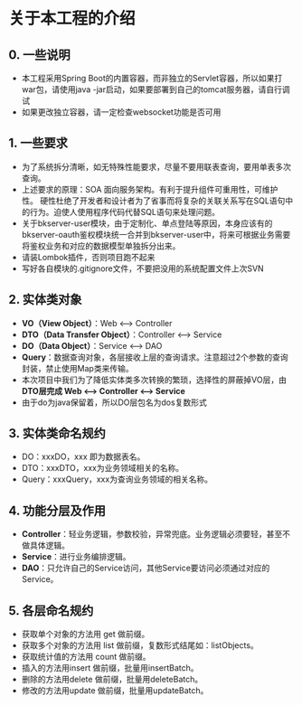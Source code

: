 # 关于本工程的介绍

## 0. 一些说明
- 本工程采用Spring Boot的内置容器，而非独立的Servlet容器，所以如果打war包，请使用java -jar启动，如果要部署到自己的tomcat服务器，请自行调试
- 如果更改独立容器，请一定检查websocket功能是否可用

## 1. 一些要求
- 为了系统拆分清晰，如无特殊性能要求，尽量不要用联表查询，要用单表多次查询。
- 上述要求的原理：SOA 面向服务架构。有利于提升组件可重用性，可维护性。 硬性杜绝了开发者和设计者为了省事而将复杂的关联关系写在SQL语句中的行为。迫使人使用程序代码代替SQL语句来处理问题。
- 关于bkserver-user模块，由于定制化、单点登陆等原因，本身应该有的bkserver-oauth鉴权模块统一合并到bkserver-user中，将来可根据业务需要将鉴权业务和对应的数据模型单独拆分出来。
- 请装Lombok插件，否则项目跑不起来
- 写好各自模块的.gitignore文件，不要把没用的系统配置文件上次SVN

## 2. 实体类对象
- **VO（View Object）**：Web <--> Controller
- **DTO（Data Transfer Object）**：Controller <--> Service
- **DO（Data Object）**：Service <--> DAO
- **Query**：数据查询对象，各层接收上层的查询请求。注意超过2个参数的查询封装，禁止使用Map类来传输。
- 本次项目中我们为了降低实体类多次转换的繁琐，选择性的屏蔽掉VO层，由**DTO层完成 Web <--> Controller <--> Service**
- 由于do为java保留着，所以DO层包名为dos复数形式

## 3. 实体类命名规约
- DO：xxxDO，xxx 即为数据表名。
- DTO：xxxDTO，xxx为业务领域相关的名称。
- Query：xxxQuery，xxx为查询业务领域的相关名称。

## 4. 功能分层及作用
- **Controller**：轻业务逻辑，参数校验，异常兜底。业务逻辑必须要轻，甚至不做具体逻辑。
- **Service**：进行业务编排逻辑。
- **DAO**：只允许自己的Service访问，其他Service要访问必须通过对应的Service。

## 5. 各层命名规约
- 获取单个对象的方法用 get 做前缀。
- 获取多个对象的方法用 list 做前缀，复数形式结尾如：listObjects。
- 获取统计值的方法用 count 做前缀。
- 插入的方法用insert 做前缀，批量用insertBatch。
- 删除的方法用delete 做前缀，批量用deleteBatch。
- 修改的方法用update 做前缀，批量用updateBatch。
